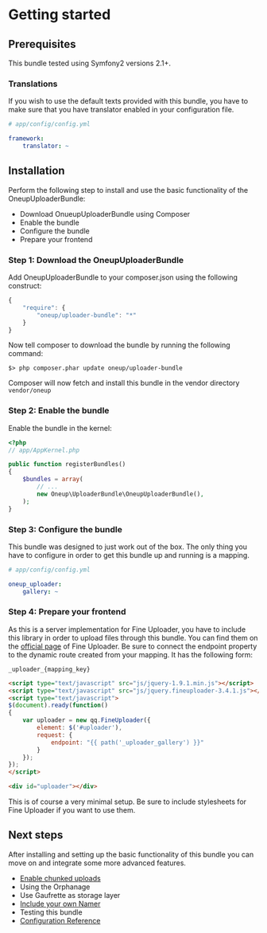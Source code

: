 Getting started
===============

## Prerequisites

This bundle tested using Symfony2 versions 2.1+.

### Translations
If you wish to use the default texts provided with this bundle, you have to make sure that you have translator
enabled in your configuration file.

```yaml
# app/config/config.yml

framework:
    translator: ~
```

## Installation

Perform the following step to install and use the basic functionality of the OneupUploaderBundle:

* Download OnueupUploaderBundle using Composer
* Enable the bundle
* Configure the bundle
* Prepare your frontend

### Step 1: Download the OneupUploaderBundle

Add OneupUploaderBundle to your composer.json using the following construct:

```js
{
    "require": {
        "oneup/uploader-bundle": "*"
    }
}
```

Now tell composer to download the bundle by running the following command:

    $> php composer.phar update oneup/uploader-bundle

Composer will now fetch and install this bundle in the vendor directory ```vendor/oneup```

### Step 2: Enable the bundle

Enable the bundle in the kernel:

``` php
<?php
// app/AppKernel.php

public function registerBundles()
{
    $bundles = array(
        // ...
        new Oneup\UploaderBundle\OneupUploaderBundle(),
    );
}
```

### Step 3: Configure the bundle

This bundle was designed to just work out of the box. The only thing you have to configure in order to get this bundle up and running is a mapping.

```yaml
# app/config/config.yml

oneup_uploader:
    gallery: ~
```

### Step 4: Prepare your frontend

As this is a server implementation for Fine Uploader, you have to include this library in order to upload files through this bundle. You can find them on the [official page](http://fineuploader.com) of Fine Uploader. Be sure to connect the endpoint property to the dynamic route created from your mapping. It has the following form:

    _uploader_{mapping_key}

```html
<script type="text/javascript" src="js/jquery-1.9.1.min.js"></script>
<script type="text/javascript" src="js/jquery.fineuploader-3.4.1.js"></script>
<script type="text/javascript">
$(document).ready(function()
{
    var uploader = new qq.FineUploader({
        element: $('#uploader'),
        request: {
            endpoint: "{{ path('_uploader_gallery') }}"
        }
    });
});
</script>

<div id="uploader"></div>
```

This is of course a very minimal setup. Be sure to include stylesheets for Fine Uploader if you want to use them.

## Next steps

After installing and setting up the basic functionality of this bundle you can move on and integrate
some more advanced features.

* [Enable chunked uploads](chunked_uploads.md)
* Using the Orphanage
* Use Gaufrette as storage layer
* [Include your own Namer](custom_namer.md)
* Testing this bundle
* [Configuration Reference](configuration_reference.md)